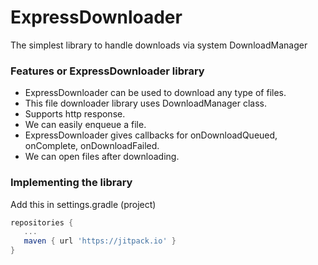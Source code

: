 # ExpressDownloader
The simplest library to handle downloads via system DownloadManager
### Features or ExpressDownloader library
* ExpressDownloader can be used to download any type of files.
* This file downloader library uses DownloadManager class.
* Supports http response.
* We can easily enqueue a file.
* ExpressDownloader gives callbacks for onDownloadQueued, onComplete, onDownloadFailed.
* We can open files after downloading.
### Implementing the library
Add this in settings.gradle (project)
```groovy
repositories {
   ...
   maven { url 'https://jitpack.io' }
}
```
